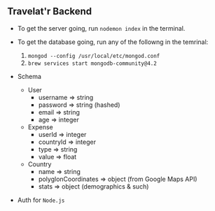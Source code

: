 ## Travelat'r Backend

- To get the server going, run `nodemon index` in the terminal.
- To get the database going, run any of the followng in the temrinal:
    1. `mongod --config /usr/local/etc/mongod.conf`
    2. `brew services start mongodb-community@4.2`

- Schema

    - User
        - username => string
        - password => string (hashed)
        - email => string
        - age => integer
    - Expense
        - userId => integer
        - countryId => integer
        - type => string
        - value => float 
    - Country
        - name => string
        - polyglonCoordinates => object (from Google Maps API)
        - stats => object (demographics & such)

- Auth for `Node.js`

